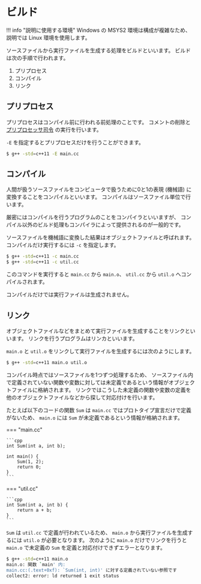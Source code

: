 # ビルド

!!! info "説明に使用する環境"
    Windows の MSYS2 環境は構成が複雑なため、説明では Linux 環境を使用します。

ソースファイルから実行ファイルを生成する処理をビルドといいます。
ビルドは次の手順で行われます。

1. プリプロセス
1. コンパイル
1. リンク

## プリプロセス

プリプロセスはコンパイル前に行われる前処理のことです。
コメントの削除と [プリプロセッサ司令] の実行を行います。

[プリプロセッサ司令]: appendix-preprocessor-directives.md

`-E` を指定するとプリプロセスだけを行うことができます。

```bash
$ g++ -std=c++11 -E main.cc
```

## コンパイル

人間が扱うソースファイルをコンピュータで扱うために0と1の表現 (機械語) に変換することをコンパイルといいます。
コンパイルはソースファイル単位で行います。

厳密にはコンパイルを行うプログラムのことをコンパイラといいますが、
コンパイル以外のビルド処理もコンパイラによって提供されるのが一般的です。

ソースファイルを機械語に変換した結果はオブジェクトファイルと呼ばれます。
コンパイルだけ実行するには `-c` を指定します。

```bash
$ g++ -std=c++11 -c main.cc
$ g++ -std=c++11 -c util.cc
```

このコマンドを実行すると
`main.cc` から `main.o`、 `util.cc` から `util.o` へコンパイルされます。

コンパイルだけでは実行ファイルは生成されません。

## リンク

オブジェクトファイルなどをまとめて実行ファイルを生成することをリンクといいます。
リンクを行うプログラムはリンカといいます。

`main.o` と `util.o` をリンクして実行ファイルを生成するには次のようにします。

```bash
$ g++ -std=c++11 main.o util.o
```

コンパイル時点ではソースファイルを1つずつ処理するため、
ソースファイル内で定義されていない関数や変数に対しては未定義であるという情報がオブジェクトファイルに格納されます。
リンクではこうした未定義の関数や変数の定義を他のオブジェクトファイルなどから探して対応付けを行います。

たとえば以下のコードの関数 `Sum` は `main.cc` ではプロトタイプ宣言だけで定義がないため、
`main.o` には `Sum` が未定義であるという情報が格納されます。

=== "main.cc"

    ```cpp
    int Sum(int a, int b);

    int main() {
        Sum(1, 2);
        return 0;
    }
    ```

=== "util.cc"

    ```cpp
    int Sum(int a, int b) {
        return a + b;
    }
    ```

`Sum` は `util.cc` で定義が行われているため、
`main.o` から実行ファイルを生成するには `util.o` が必要となります。
次のように `main.o` だけでリンクを行うと `main.o` で未定義の `Sum` を定義と対応付けできずエラーとなります。

```bash
$ g++ -std=c++11 main.o
main.o: 関数 `main' 内:
main.cc:(.text+0xf): `Sum(int, int)' に対する定義されていない参照です
collect2: error: ld returned 1 exit status
```
